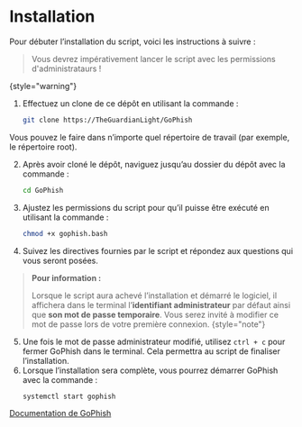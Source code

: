 # Installation

Pour débuter l’installation du script, voici les instructions à suivre :

>
> Vous devrez impérativement lancer le script avec les permissions d'administrataurs !
>
{style="warning"}

1. Effectuez un clone de ce dépôt en utilisant la commande :
    ```Bash
    git clone https://TheGuardianLight/GoPhish
    ```
Vous pouvez le faire dans n’importe quel répertoire de travail (par exemple, le répertoire root).

2. Après avoir cloné le dépôt, naviguez jusqu’au dossier du dépôt avec la commande :
    ```Bash
    cd GoPhish
    ```
3. Ajustez les permissions du script pour qu’il puisse être exécuté en utilisant la commande :
    ```Bash
    chmod +x gophish.bash
    ```
4. Suivez les directives fournies par le script et répondez aux questions qui vous seront posées.

> **Pour information :**
>
> Lorsque le script aura achevé l’installation et démarré le logiciel, il affichera dans le terminal l’**identifiant administrateur** par défaut ainsi que **son mot de passe temporaire**. Vous serez invité à modifier ce mot de passe lors de votre première connexion.
{style="note"}

5. Une fois le mot de passe administrateur modifié, utilisez `ctrl + c` pour fermer GoPhish dans le terminal. Cela permettra au script de finaliser l’installation.
6. Lorsque l’installation sera complète, vous pourrez démarrer GoPhish avec la commande :
    ```Bash
    systemctl start gophish
    ```

<seealso>
    <category ref="wrs">
        <a href="https://getgophish.com/documentation/">Documentation de GoPhish</a>
    </category>
</seealso>
